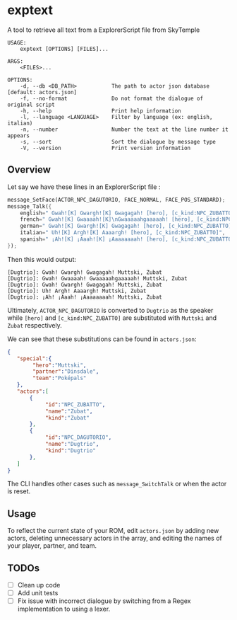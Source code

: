 # exptext
A tool to retrieve all text from a ExplorerScript file from SkyTemple
```
USAGE:
    exptext [OPTIONS] [FILES]...

ARGS:
    <FILES>...    

OPTIONS:
    -d, --db <DB_PATH>           The path to actor json database [default: actors.json]
    -f, --no-format              Do not format the dialogue of original script
    -h, --help                   Print help information
    -l, --language <LANGUAGE>    Filter by language (ex: english, italian)
    -n, --number                 Number the text at the line number it appears
    -s, --sort                   Sort the dialogue by message type
    -V, --version                Print version information
```

## Overview

Let say we have these lines in an ExplorerScript file :
```rust
message_SetFace(ACTOR_NPC_DAGUTORIO, FACE_NORMAL, FACE_POS_STANDARD);
message_Talk({
    english=" Gwah![K] Gwargh![K] Gwagagah! [hero], [c_kind:NPC_ZUBATTO]",
    french=" Gwah![K] Gwaaaah![K]\nGwaaaaahgaaaaah! [hero], [c_kind:NPC_ZUBATTO]",
    german=" Gwah![K] Gwargh![K] Gwagagah! [hero], [c_kind:NPC_ZUBATTO]",
    italian=" Uh![K] Argh![K] Aaaargh! [hero], [c_kind:NPC_ZUBATTO]",
    spanish=" ¡Ah![K] ¡Aaah![K] ¡Aaaaaaaah! [hero], [c_kind:NPC_ZUBATTO]",
});
```

Then this would output:
```
[Dugtrio]: Gwah! Gwargh! Gwagagah! Muttski, Zubat
[Dugtrio]: Gwah! Gwaaaah! Gwaaaaahgaaaaah! Muttski, Zubat
[Dugtrio]: Gwah! Gwargh! Gwagagah! Muttski, Zubat
[Dugtrio]: Uh! Argh! Aaaargh! Muttski, Zubat
[Dugtrio]: ¡Ah! ¡Aaah! ¡Aaaaaaaah! Muttski, Zubat
```

Ultimately, ``ACTOR_NPC_DAGUTORIO`` is converted to ``Dugtrio`` as the speaker while `[hero]` and `[c_kind:NPC_ZUBATTO]` are substituted with `Muttski` and `Zubat` respectively. 

We can see that these substitutions can be found in ``actors.json``:
```json
{
   "special":{
        "hero":"Muttski",
        "partner":"Dinsdale",
        "team":"Poképals"
   },
   "actors":[
       {
            "id":"NPC_ZUBATTO",
            "name":"Zubat",
            "kind":"Zubat"
       },
       {
            "id":"NPC_DAGUTORIO",
            "name":"Dugtrio",
            "kind":"Dugtrio"
       },
   ]
}
```

The CLI handles other cases such as `message_SwitchTalk` or when the actor is reset. 

## Usage
To reflect the current state of your ROM, edit `actors.json` by adding new actors, deleting unnecessary actors in the array, and editing the names of your player, partner, and team.


## TODOs
- [ ] Clean up code
- [ ] Add unit tests 
- [ ] Fix issue with incorrect dialogue by switching from a Regex implementation to using a lexer. 
